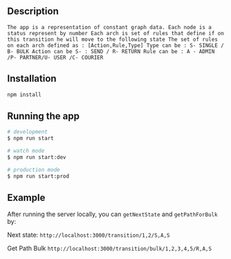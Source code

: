 ## Description

`The app is a representation of constant graph data.
Each node is a status represent by number
Each arch is set of rules that define if on this transition he will move to the following state
The set of rules on each arch defined as : [Action,Rule,Type]
Type can be : S- SINGLE / B- BULK
Action can be S- : SEND / R- RETURN
Rule can be : A - ADMIN /P- PARTNER/U- USER /C- COURIER`

## Installation

```bash
npm install
```

## Running the app

```bash
# development
$ npm run start

# watch mode
$ npm run start:dev

# production mode
$ npm run start:prod
```

## Example

After running the server locally, you can `getNextState` and `getPathForBulk` by:

Next state:
`http://localhost:3000/transition/1,2/S,A,S`

Get Path Bulk
`http://localhost:3000/transition/bulk/1,2,3,4,5/R,A,S`
